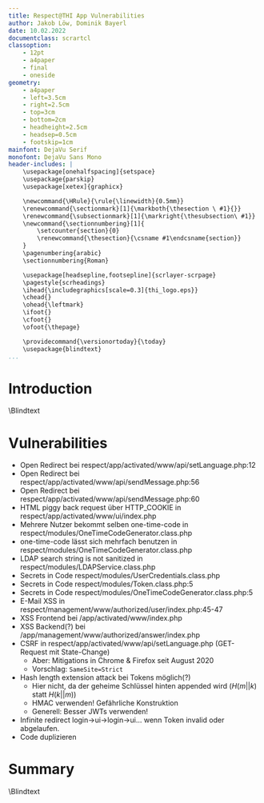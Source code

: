```yaml
---
title: Respect@THI App Vulnerabilities
author: Jakob Löw, Dominik Bayerl
date: 10.02.2022
documentclass: scrartcl
classoption:
    - 12pt
    - a4paper
    - final
    - oneside
geometry:
    - a4paper
    - left=3.5cm
    - right=2.5cm
    - top=3cm
    - bottom=2cm
    - headheight=2.5cm
    - headsep=0.5cm
    - footskip=1cm
mainfont: DejaVu Serif
monofont: DejaVu Sans Mono
header-includes: |
    \usepackage[onehalfspacing]{setspace}
    \usepackage{parskip}
    \usepackage[xetex]{graphicx}

    \newcommand{\HRule}{\rule{\linewidth}{0.5mm}}
    \renewcommand{\sectionmark}[1]{\markboth{\thesection \ #1}{}}
    \renewcommand{\subsectionmark}[1]{\markright{\thesubsection\ #1}}
    \newcommand{\sectionnumbering}[1]{
        \setcounter{section}{0}
        \renewcommand{\thesection}{\csname #1\endcsname{section}}
    }
    \pagenumbering{arabic}
    \sectionnumbering{Roman}

    \usepackage[headsepline,footsepline]{scrlayer-scrpage}
    \pagestyle{scrheadings}
    \ihead{\includegraphics[scale=0.3]{thi_logo.eps}}
    \chead{}
    \ohead{\leftmark}
    \ifoot{}
    \cfoot{}
    \ofoot{\thepage}

    \providecommand{\versionortoday}{\today}
    \usepackage{blindtext}
...
```


# Introduction
\Blindtext

# Vulnerabilities
- Open Redirect bei respect/app/activated/www/api/setLanguage.php:12
- Open Redirect bei respect/app/activated/www/api/sendMessage.php:56
- Open Redirect bei respect/app/activated/www/api/sendMessage.php:60
- HTML piggy back request über HTTP_COOKIE in respect/app/activated/www/ui/index.php
- Mehrere Nutzer bekommt selben one-time-code in respect/modules/OneTimeCodeGenerator.class.php
- one-time-code lässt sich mehrfach benutzen in respect/modules/OneTimeCodeGenerator.class.php
- LDAP search string is not sanitized in respect/modules/LDAPService.class.php
- Secrets in Code respect/modules/UserCredentials.class.php
- Secrets in Code respect/modules/Token.class.php:5
- Secrets in Code respect/modules/OneTimeCodeGenerator.class.php:5
- E-Mail XSS in respect/management/www/authorized/user/index.php:45-47 
- XSS Frontend bei /app/activated/www/index.php
- XSS Backend(?) bei /app/management/www/authorized/answer/index.php
- CSRF in respect/app/activated/www/api/setLanguage.php (GET-Request mit State-Change)
    - Aber: Mitigations in Chrome & Firefox seit August 2020
    - Vorschlag: `SameSite=Strict`
- Hash length extension attack bei Tokens möglich(?)
    - Hier nicht, da der geheime Schlüssel hinten appended wird ($H(m||k)$ statt $H(k||m)$)
    - HMAC verwenden! Gefährliche Konstruktion
    - Generell: Besser JWTs verwenden!
- Infinite redirect login->ui->login->ui... wenn Token invalid oder abgelaufen.
- Code duplizieren 

# Summary
\Blindtext
